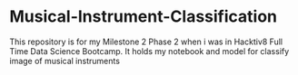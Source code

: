 # Musical-Instrument-Classification
This repository is for my Milestone 2 Phase 2 when i was in Hacktiv8 Full Time Data Science Bootcamp. It holds my notebook and model for classify image of musical instruments
